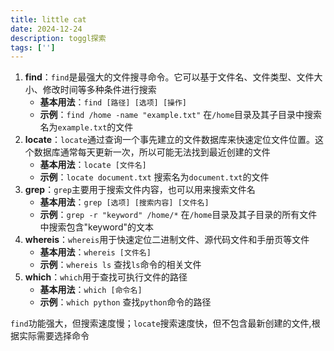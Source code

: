 ```yaml
---
title: little cat
date: 2024-12-24
description: toggl探索
tags: ['']
---
```



1. **find**：`find`是最强大的文件搜寻命令。它可以基于文件名、文件类型、文件大小、修改时间等多种条件进行搜索
   - **基本用法**：`find [路径] [选项] [操作]`
   - **示例**：`find /home -name "example.txt"` 在`/home`目录及其子目录中搜索名为`example.txt`的文件
2. **locate**：`locate`通过查询一个事先建立的文件数据库来快速定位文件位置。这个数据库通常每天更新一次，所以可能无法找到最近创建的文件
   - **基本用法**：`locate [文件名]`
   - **示例**：`locate document.txt` 搜索名为`document.txt`的文件
3. **grep**：`grep`主要用于搜索文件内容，也可以用来搜索文件名
   - **基本用法**：`grep [选项] [搜索内容] [文件名]`
   - **示例**：`grep -r "keyword" /home/*` 在`/home`目录及其子目录的所有文件中搜索包含"keyword"的文本
4. **whereis**：`whereis`用于快速定位二进制文件、源代码文件和手册页等文件
   - **基本用法**：`whereis [文件名]`
   - **示例**：`whereis ls` 查找`ls`命令的相关文件
5. **which**：`which`用于查找可执行文件的路径
   - **基本用法**：`which [命令名]`
   - **示例**：`which python` 查找`python`命令的路径
   
`find`功能强大，但搜索速度慢；`locate`搜索速度快，但不包含最新创建的文件,根据实际需要选择命令
